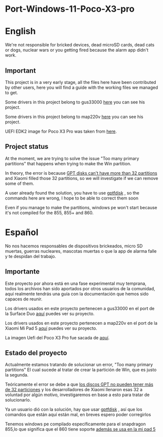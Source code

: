 # Port-Windows-11-Poco-X3-pro

# English

We're not responsible for bricked devices, dead microSD cards, dead cats or dogs, nuclear wars or you getting fired because the alarm app didn't work.

## Important

This project is in a very early stage, all the files here have been contributed by other users, here you will find a guide with the working files we managed to get.

Some drivers in this project belong to gus33000 [here](https://github.com/WOA-Project/SurfaceDuo-Drivers) you can see his project.

Some drivers in this project belong to map220v [here](https://github.com/map220v/MiPad5-Drivers) you can see his project.

UEFI EDK2 image for Poco X3 Pro was taken from [here](https://forum.xda-developers.com/t/uefi-poco-x3-pro.4441163/).

## Project status

At the moment, we are trying to solve the issue "Too many primary partitions" that happens when trying to make the Win partition.

In theory, the error is because [GPT disks can't have more than 32 partitions](https://en.wikipedia.org/wiki/GUID_Partition_Table#Partition_entries_(LBA_2%E2%80%9333))  and Xiaomi filled those 32 partitions, so we will investigate if we can remove some of them.

A user already found the solution, you have to use [gptfdisk](https://unix.stackexchange.com/a/90224) , so the commands here are wrong, I hope to be able to correct them soon

Even if you manage to make the partitions, windows pe won't start because it's not compiled for the 855, 855+ and 860.

# Español

No nos hacemos responsables de dispositivos brickeados, micro SD muertas, guerras nucleares, mascotas muertas o que la app de alarma falle y te despidan del trabajo.

## Importante

Este proyecto por ahora está en una fase experimental muy temprana, todos los archivos han sido aportados por otros usuarios de la comunidad, aquí realmente tendrás una guía con la documentación que hemos sido capaces de reunir.

Los drivers usados en este proyecto pertenecen a gus33000 en el port de la Surface Duo [aquí](https://github.com/WOA-Project/SurfaceDuo-Drivers) puedes ver su proyecto.

Los drivers usados en este proyecto pertenecen a map220v en el port de la Xiaomi Mi Pad 5 [aquí](https://github.com/map220v/MiPad5-Drivers) puedes ver su proyecto.

La imagen Uefi del Poco X3 Pro fue sacada de [aquí](https://forum.xda-developers.com/t/uefi-poco-x3-pro.4441163/).

## Estado del proyecto

Actualmente estamos tratando de solucionar un error, "Too many primary partitions" El cual sucede al tratar de crear la partición de Win, que es justo la segunda.

Teóricamente el error se debe a que [los discos GPT no pueden tener más de 32 particiones](https://en.wikipedia.org/wiki/GUID_Partition_Table#Partition_entries_(LBA_2%E2%80%9333)) y los desarrolladores de Xiaomi llenaron esas 32 a voluntad por algún motivo, investigaremos en base a esto para tratar de solucionarlo.

Ya un usuario dió con la solución, hay que usar [gptfdisk](https://unix.stackexchange.com/a/90224) , así que los comandos que están aquí están mal, en breves espero poder corregirlos

Tenemos windows pe compilado específicamente para el snapdragon 855,lo que significa que el 860 tiene soporte [además se usa en la mi pad 5](https://youtu.be/IKLjTv5ooZU)
